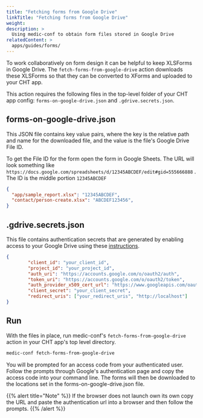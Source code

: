 ```yaml
---
title: "Fetching forms from Google Drive"
linkTitle: "Fetching forms from Google Drive"
weight: 
description: >
  Using medic-conf to obtain form files stored in Google Drive
relatedContent: >
  apps/guides/forms/
---
```



To work collaboratively on form design it can be helpful to keep XLSForms in Google Drive. The `fetch-forms-from-google-drive` action downloads these XLSForms so that they can be converted to XForms and uploaded to your CHT app. 

This action requires the following files in the top-level folder of your CHT app config: `forms-on-google-drive.json` and  `.gdrive.secrets.json`. 



## forms-on-google-drive.json 

This JSON file contains key value pairs, where the key is the relative path and name for the downloaded file, and the value is the file's Google Drive File ID. 

To get the File ID for the form open the form in Google Sheets. The URL will look something like `https://docs.google.com/spreadsheets/d/12345ABCDEF/edit#gid=555666888` . The ID is the middle portion `12345ABCDEF`

```json
{
  "app/sample_report.xlsx": "12345ABCDEF",
  "contact/person-create.xlsx": "ABCDEF123456",
}
```

## .gdrive.secrets.json

This file contains authentication secrets that are generated by enabling access to your Google Drive using these [instructions](https://developers.google.com/drive/api/v3/about-auth).



```json
{
		"client_id": "your_client_id",
		"project_id": "your_project_id",
		"auth_uri": "https://accounts.google.com/o/oauth2/auth",
		"token_uri": "https://accounts.google.com/o/oauth2/token",
		"auth_provider_x509_cert_url": "https://www.googleapis.com/oauth2/v1/certs",
		"client_secret": "your_client_secret",
		"redirect_uris": ["your_redirect_uris", "http://localhost"]
}
```

## Run

With the files in place, run medic-conf's `fetch-forms-from-google-drive` action in your CHT app's top level directory.

```sh
medic-conf fetch-forms-from-google-drive
```

You will be prompted for an access code from your authenticated user. Follow the prompts through Google's authentication page and copy the access code into your command line. The forms will then be downloaded to the locations set in the forms-on-google-drive.json file.

{{% alert title="Note" %}}
If the browser does not launch own its own copy the URL and paste the authentication url into a browser and then follow the prompts.
{{% /alert %}}